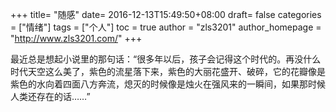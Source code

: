 +++
title= "随感"
date= 2016-12-13T15:49:50+08:00
draft= false
categories = ["情绪"]
tags = ["个人"]
toc = true
author = "zls3201"
author_homepage =  "http://www.zls3201.com/"
+++

最近总是想起小说里的那句话：“很多年以后，孩子会记得这个时代的。再没什么时代天空这么美了，紫色的流星落下来，紫色的大丽花盛开、破碎，它的花瓣像是紫色的水向着四面八方奔流，熄灭的时候像是烛火在强风来的一瞬间，如果那时候人类还存在的话……”